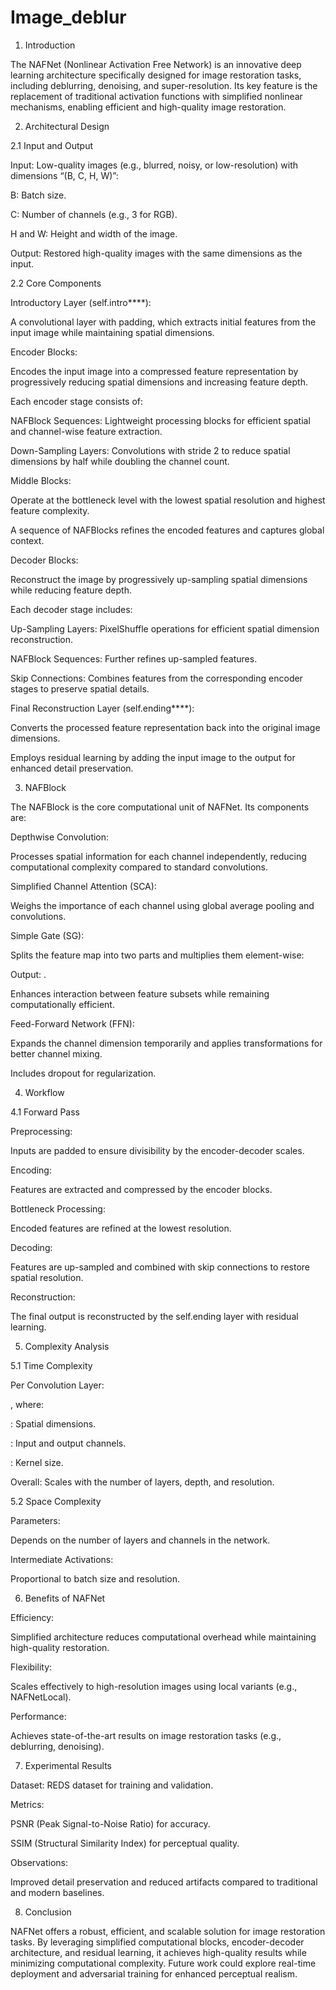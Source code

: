 # Image_deblur

1. Introduction

The NAFNet (Nonlinear Activation Free Network) is an innovative deep learning architecture specifically designed for image restoration tasks, including deblurring, denoising, and super-resolution. Its key feature is the replacement of traditional activation functions with simplified nonlinear mechanisms, enabling efficient and high-quality image restoration.

2. Architectural Design

2.1 Input and Output

Input: Low-quality images (e.g., blurred, noisy, or low-resolution) with dimensions “(B, C, H, W)”:

B: Batch size.

C: Number of channels (e.g., 3 for RGB).

H and W: Height and width of the image.

Output: Restored high-quality images with the same dimensions as the input.

2.2 Core Components

Introductory Layer (self.intro****):

A  convolutional layer with padding, which extracts initial features from the input image while maintaining spatial dimensions.

Encoder Blocks:

Encodes the input image into a compressed feature representation by progressively reducing spatial dimensions and increasing feature depth.

Each encoder stage consists of:

NAFBlock Sequences: Lightweight processing blocks for efficient spatial and channel-wise feature extraction.

Down-Sampling Layers: Convolutions with stride 2 to reduce spatial dimensions by half while doubling the channel count.



Middle Blocks:

Operate at the bottleneck level with the lowest spatial resolution and highest feature complexity.

A sequence of NAFBlocks refines the encoded features and captures global context.

Decoder Blocks:

Reconstruct the image by progressively up-sampling spatial dimensions while reducing feature depth.

Each decoder stage includes:

Up-Sampling Layers: PixelShuffle operations for efficient spatial dimension reconstruction.

NAFBlock Sequences: Further refines up-sampled features.

Skip Connections: Combines features from the corresponding encoder stages to preserve spatial details.

Final Reconstruction Layer (self.ending****):

Converts the processed feature representation back into the original image dimensions.

Employs residual learning by adding the input image to the output for enhanced detail preservation.

3. NAFBlock

The NAFBlock is the core computational unit of NAFNet. Its components are:

Depthwise Convolution:

Processes spatial information for each channel independently, reducing computational complexity compared to standard convolutions.

Simplified Channel Attention (SCA):

Weighs the importance of each channel using global average pooling and  convolutions.

Simple Gate (SG):



Splits the feature map into two parts and multiplies them element-wise:

Output: .

Enhances interaction between feature subsets while remaining computationally efficient.

Feed-Forward Network (FFN):

Expands the channel dimension temporarily and applies transformations for better channel mixing.

Includes dropout for regularization.

4. Workflow

4.1 Forward Pass

Preprocessing:

Inputs are padded to ensure divisibility by the encoder-decoder scales.

Encoding:

Features are extracted and compressed by the encoder blocks.

Bottleneck Processing:

Encoded features are refined at the lowest resolution.

Decoding:

Features are up-sampled and combined with skip connections to restore spatial resolution.

Reconstruction:

The final output is reconstructed by the self.ending layer with residual learning.

5. Complexity Analysis

5.1 Time Complexity

Per Convolution Layer:

, where:

: Spatial dimensions.

: Input and output channels.

: Kernel size.

Overall: Scales with the number of layers, depth, and resolution.

5.2 Space Complexity

Parameters:

Depends on the number of layers and channels in the network.

Intermediate Activations:

Proportional to batch size and resolution.

6. Benefits of NAFNet

Efficiency:

Simplified architecture reduces computational overhead while maintaining high-quality restoration.

Flexibility:

Scales effectively to high-resolution images using local variants (e.g., NAFNetLocal).

Performance:

Achieves state-of-the-art results on image restoration tasks (e.g., deblurring, denoising).

7. Experimental Results

Dataset: REDS dataset for training and validation.

Metrics:

PSNR (Peak Signal-to-Noise Ratio) for accuracy.

SSIM (Structural Similarity Index) for perceptual quality.

Observations:

Improved detail preservation and reduced artifacts compared to traditional and modern baselines.

8. Conclusion

NAFNet offers a robust, efficient, and scalable solution for image restoration tasks. By leveraging simplified computational blocks, encoder-decoder architecture, and residual learning, it achieves high-quality results while minimizing computational complexity. Future work could explore real-time deployment and adversarial training for enhanced perceptual realism.

